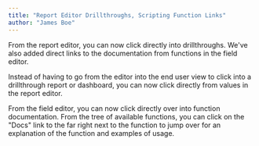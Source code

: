 ```yaml
---
title: "Report Editor Drillthroughs, Scripting Function Links"
author: "James Boe"
---
```

From the report editor, you can now click directly into drillthroughs. We've also added direct links to the documentation from functions in the field editor.<!--more-->

Instead of having to go from the editor into the end user view to click into a drillthrough report or dashboard, you can now click directly from values in the report editor.

From the field editor, you can now click directly over into function documentation. From the tree of available functions, you can click on the "Docs" link to the far right next to the function to jump over for an explanation of the function and examples of usage.